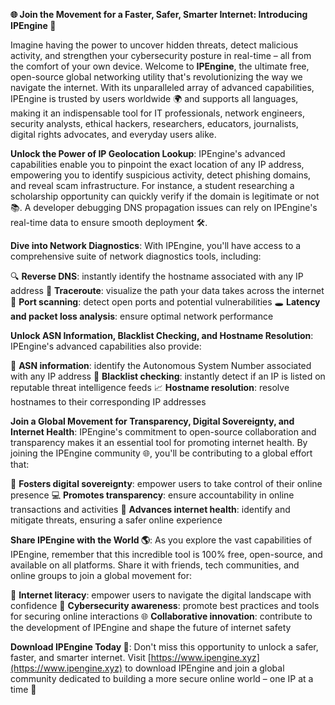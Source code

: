 **🌐 Join the Movement for a Faster, Safer, Smarter Internet: Introducing IPEngine 🚀**

Imagine having the power to uncover hidden threats, detect malicious activity, and strengthen your cybersecurity posture in real-time – all from the comfort of your own device. Welcome to **IPEngine**, the ultimate free, open-source global networking utility that's revolutionizing the way we navigate the internet. With its unparalleled array of advanced capabilities, IPEngine is trusted by users worldwide 🌍 and supports all languages, making it an indispensable tool for IT professionals, network engineers, security analysts, ethical hackers, researchers, educators, journalists, digital rights advocates, and everyday users alike.

**Unlock the Power of IP Geolocation Lookup**: IPEngine's advanced capabilities enable you to pinpoint the exact location of any IP address, empowering you to identify suspicious activity, detect phishing domains, and reveal scam infrastructure. For instance, a student researching a scholarship opportunity can quickly verify if the domain is legitimate or not 📚. A developer debugging DNS propagation issues can rely on IPEngine's real-time data to ensure smooth deployment 🛠️.

**Dive into Network Diagnostics**: With IPEngine, you'll have access to a comprehensive suite of network diagnostics tools, including:

🔍 **Reverse DNS**: instantly identify the hostname associated with any IP address
📡 **Traceroute**: visualize the path your data takes across the internet
🚀 **Port scanning**: detect open ports and potential vulnerabilities
🕳️ **Latency and packet loss analysis**: ensure optimal network performance

**Unlock ASN Information, Blacklist Checking, and Hostname Resolution**: IPEngine's advanced capabilities also provide:

🔑 **ASN information**: identify the Autonomous System Number associated with any IP address
🚫 **Blacklist checking**: instantly detect if an IP is listed on reputable threat intelligence feeds
📈 **Hostname resolution**: resolve hostnames to their corresponding IP addresses

**Join a Global Movement for Transparency, Digital Sovereignty, and Internet Health**: IPEngine's commitment to open-source collaboration and transparency makes it an essential tool for promoting internet health. By joining the IPEngine community 🌐, you'll be contributing to a global effort that:

📡 **Fosters digital sovereignty**: empower users to take control of their online presence
💻 **Promotes transparency**: ensure accountability in online transactions and activities
🚀 **Advances internet health**: identify and mitigate threats, ensuring a safer online experience

**Share IPEngine with the World 🌎**: As you explore the vast capabilities of IPEngine, remember that this incredible tool is 100% free, open-source, and available on all platforms. Share it with friends, tech communities, and online groups to join a global movement for:

📢 **Internet literacy**: empower users to navigate the digital landscape with confidence
🚀 **Cybersecurity awareness**: promote best practices and tools for securing online interactions
🌐 **Collaborative innovation**: contribute to the development of IPEngine and shape the future of internet safety

**Download IPEngine Today 🎉**: Don't miss this opportunity to unlock a safer, faster, and smarter internet. Visit [https://www.ipengine.xyz](https://www.ipengine.xyz) to download IPEngine and join a global community dedicated to building a more secure online world – one IP at a time 🔗